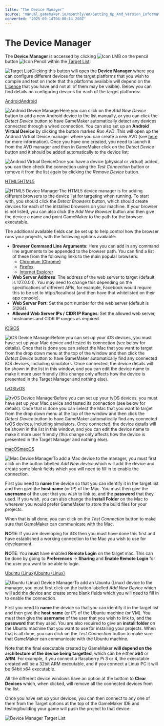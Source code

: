 ```yaml
---
title: "The Device Manager"
source: "manual.gamemaker.io/monthly/en/Setting_Up_And_Version_Information/The_Device_Manager.htm"
converted: "2025-09-14T04:00:14.200Z"
---
```


# The Device Manager

The **Device Manager** is accessed by clicking ![Icon LMB](../assets/Images/Icons/Icon_LMB.png) on the pencil button ![Icon Pencil](../assets/Images/Icons/Icon_Pencil.png) within the [Target List](../Introduction/Compiling.md):

![Target List](../assets/Images/Setup_And_Version/TargetList.png)Clicking this button will open the **Device Manager** where you can configure different devices for the target platforms that you wish to compile and test on (note that the platforms available will depend on the [Licence](GMS2_Version_Information.md) that you have and not all of them may be visible). Below you can find details on configuring devices for each of the target platforms:

[AndroidAndroid](The_Device_Manager.htm#)

![Android Device Manager](../assets/Images/Setup_And_Version/Device_Manager_Android.png)Here you can click on the _Add New Device_ button to add a new Android device to the list manually, or you can click the _Detect Device_ button to have GameMaker automatically detect any devices connected through a wired connection. You can also set up an **Android Virtual Device** by clicking the button marked _Run AVD_. This will open up the Android Virtual Device manager where you can create a new AVD (see [here](https://developer.android.com/studio/run/managing-avds.html) for more information). Once you have one created, you need to launch it from the AVD manager and then in GameMaker click on the _Detect Device_ button and it should be added automatically to the device list:

![Android Virtual Device](../assets/Images/Setup_And_Version/Device_Manager_AVD.png)Once you have a device (physical or virtual) added, you can then check the connection using the _Test Connection_ button or remove it from the list again by clicking the _Remove Device_ button.

[HTML5HTML5](The_Device_Manager.htm#)

![HTML5 Device Manager](../assets/Images/Setup_And_Version/Device_Manager_HTML5.png)The HTML5 device manager is for adding different browsers to the device list for targeting when running. To start with, you should click the _Detect Browsers_ button, which should create devices for each of the installed browsers on your machine. If your browser is not listed, you can also click the _Add New Browser_ button and then give the device a name and point GameMaker to the path for the browser executable.

The additional available fields can be set up to help control how the browser runs your projects, with the following options available:

-   **Browser Command Line Arguments**: Here you can add in any command line arguments to be appended to the browser path. You can find a list of these from the following links to the main popular browsers:
    -   [Chromium (Chrome)](https://peter.sh/experiments/chromium-command-line-switches/)
    -   [Firefox](https://developer.mozilla.org/en-US/docs/Mozilla/Command_Line_Options)
    -   [Internet Explorer](https://docs.microsoft.com/en-us/previous-versions/windows/internet-explorer/ie-developer/general-info/hh826025(v=vs.85))
-   **Web Server Address**: The address of the web server to target (default is 127.0.0.1). You may need to change this depending on the specifications of different APIs, for example, Facebook would require this to be set to http://localhost (and then have that whitelisted on their app console).
-   **Web Server Port**: Set the port number for the web server (default is 51264).
-   **Allowed Web Server IPs / CIDR IP Ranges**: Set the allowed web server, hostnames and CIDR IP ranges as required.

[iOSiOS](The_Device_Manager.htm#)

![iOS Device Manager](../assets/Images/Setup_And_Version/Device_Manager_iOS.png)Before you can set up your iOS devices, you must have set up your Mac device and tested its connection (see below for details). Once that is done you can select the Mac that you want to target from the drop down menu at the top of the window and then click the _Detect Device_ button to have GameMaker automatically find any connected iOS devices, including simulators. Once connected, the device details will be shown in the list in this window, and you can edit the device name to make it more user friendly (this change only affects how the device is presented in the Target Manager and nothing else).

[tvOStvOS](The_Device_Manager.htm#)

![tvOS Device Manager](../assets/Images/Setup_And_Version/Device_Manager_tvOS.png)Before you can set up your tvOS devices, you must have set up your Mac device and tested its connection (see below for details). Once that is done you can select the Mac that you want to target from the drop down menu at the top of the window and then click the _Detect Device_ button to have GameMaker automatically find any connected tvOS devices, including simulators. Once connected, the device details will be shown in the list in this window, and you can edit the device name to make it more user friendly (this change only affects how the device is presented in the Target Manager and nothing else).

[macOSmacOS](The_Device_Manager.htm#)

![Mac Device Manager](../assets/Images/Setup_And_Version/Device_Manager_Mac.png)To add a Mac device to the manager, you must first click on the button labelled _Add New device_ which will add the device and create some blank fields which you will need to fill in to enable the connection.

First you need to **name** the device so that you can identify it in the target list and then give the **host name** (or IP) of the Mac. You must then give the **username** of the user that you wish to link to, and the **password** that they used. If you wish, you can also change the **Install Folder** on the Mac to wherever you would prefer GameMaker to store the build files for your projects.

When that is all done, you can click on the _Test Connection_ button to make sure that GameMaker can communicate with the Mac.

**NOTE**: If you are developing for iOS then you must have done this first and have established a working connection to the Mac you wish to use for development.

**NOTE**: You **must** have enabled **Remote Login** on the target mac. This can be done by going to **Preferences** \-> **Sharing** and **Enable Remote Login** for the user you want to be able to login.

[Ubuntu (Linux)Ubuntu (Linux)](The_Device_Manager.htm#)

![Ubuntu (Linux) Device Manager](../assets/Images/Setup_And_Version/Device_Manager_Ubuntu.png)To add an Ubuntu (Linux) device to the manager, you must first click on the button labelled _Add New Device_ which will add the device and create some blank fields which you will need to fill in to enable the connection.

First you need to **name** the device so that you can identify it in the target list and then give the **host name** (or IP) of the Ubuntu machine (or VM). You must then give the **username** of the user that you wish to link to, and the **password** that they used. You are also required to give an **install folder** on the Ubuntu machine that you want to use for installing your projects. When that is all done, you can click on the _Test Connection_ button to make sure that GameMaker can communicate with the Ubuntu machine.

Note that the final executable created by GameMaker **will depend on the architecture of the device being targetted**, which can be either **x64** or **ARM**. For example, if you connect a Raspberry Pi 3 or 4, the executable created will be a 32bit ARM executable, and if you connect a Linux PC it will be 64bit x64 executable.

All the different device windows have an option at the bottom to **Clear Devices** which, when clicked, will remove all the connected devices from the list.

Once you have set up your devices, you can then connect to any one of them from the Target options at the top of the GameMaker IDE and testing/building your game will push the project to that device:

![Device Manager Target List](../assets/Images/Setup_And_Version/Device_Manager_TargetList.png)